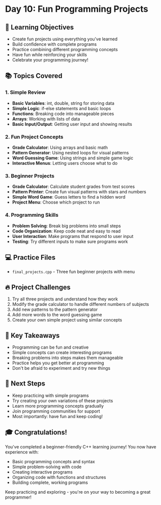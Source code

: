 # Day 10: Fun Programming Projects

## 🎯 Learning Objectives
- Create fun projects using everything you've learned
- Build confidence with complete programs
- Practice combining different programming concepts
- Have fun while reinforcing your skills
- Celebrate your programming journey!

## 📚 Topics Covered

### 1. Simple Review
- **Basic Variables**: int, double, string for storing data
- **Simple Logic**: if-else statements and basic loops
- **Functions**: Breaking code into manageable pieces
- **Arrays**: Working with lists of data
- **Basic Input/Output**: Getting user input and showing results

### 2. Fun Project Concepts
- **Grade Calculator**: Using arrays and basic math
- **Pattern Generator**: Using nested loops for visual patterns
- **Word Guessing Game**: Using strings and simple game logic
- **Interactive Menus**: Letting users choose what to do

### 3. Beginner Projects
- **Grade Calculator**: Calculate student grades from test scores
- **Pattern Printer**: Create fun visual patterns with stars and numbers
- **Simple Word Game**: Guess letters to find a hidden word
- **Project Menu**: Choose which project to run

### 4. Programming Skills
- **Problem Solving**: Break big problems into small steps
- **Code Organization**: Keep code neat and easy to read
- **User Interaction**: Make programs that respond to user input
- **Testing**: Try different inputs to make sure programs work

## 💻 Practice Files
- `final_projects.cpp` - Three fun beginner projects with menu

## 🔥 Project Challenges
1. Try all three projects and understand how they work
2. Modify the grade calculator to handle different numbers of subjects
3. Add new patterns to the pattern generator
4. Add more words to the word guessing game
5. Create your own simple project using similar concepts

## 📖 Key Takeaways
- Programming can be fun and creative
- Simple concepts can create interesting programs
- Breaking problems into steps makes them manageable
- Practice helps you get better at programming
- Don't be afraid to experiment and try new things

## 🚀 Next Steps
- Keep practicing with simple programs
- Try creating your own variations of these projects
- Learn more programming concepts gradually
- Join programming communities for support
- Most importantly: have fun and keep coding!

## 🎓 Congratulations!
You've completed a beginner-friendly C++ learning journey! You now have experience with:
- Basic programming concepts and syntax
- Simple problem-solving with code
- Creating interactive programs
- Organizing code with functions and structures
- Building complete, working programs

Keep practicing and exploring - you're on your way to becoming a great programmer!
